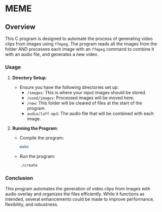 # MEME

## Overview

This C program is designed to automate the process of generating video clips from images using `ffmpeg`. The program reads all the images from the folder AND processes each image with an `ffmpeg` command to combine it with an audio file, and generates a new video.


### Usage

1. **Directory Setup**: 
   - Ensure you have the following directories set up:
     - `/images`: This is where your input images should be stored.
     - `/used/images`: Processed images will be moved here.
     - `/new`: This folder will be cleared of files at the start of the program.
     - `audio/laff.mp3`: The audio file that will be combined with each image.
   
2. **Running the Program**:
   - Compile the program:
     ```bash
     make
     ```
   - Run the program:
     ```bash
     ./create
     ```


### Conclusion

This program automates the generation of video clips from images with audio overlay and organizes the files efficiently. While it functions as intended, several enhancements could be made to improve performance, flexibility, and robustness.
